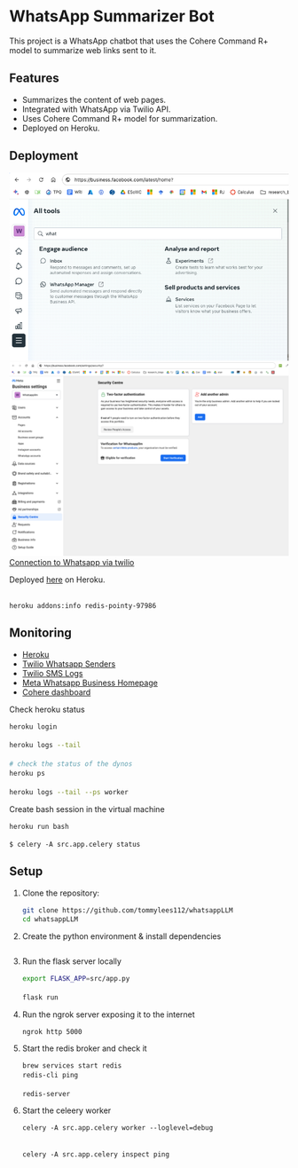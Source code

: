 # WhatsApp Summarizer Bot

This project is a WhatsApp chatbot that uses the Cohere Command R+ model to summarize web links sent to it.

## Features
- Summarizes the content of web pages.
- Integrated with WhatsApp via Twilio API.
- Uses Cohere Command R+ model for summarization.
- Deployed on Heroku.

## Deployment
![Facebook Whatsapp Manager](src/static/facebook_whatsapp.png)
![Verification of whatsapp](src/static/whatsapp_verification.png)
[Connection to Whatsapp via twilio](https://www.twilio.com/docs/whatsapp/self-sign-up)

Deployed [here](https://stormy-fortress-61944-2c1ff9dc107f.herokuapp.com/) on Heroku.
```

heroku addons:info redis-pointy-97986
```

## Monitoring

- [Heroku](https://dashboard.heroku.com/apps/stormy-fortress-61944)
- [Twilio Whatsapp Senders](https://console.twilio.com/us1/develop/sms/senders/whatsapp-senders/XE2357b321ff41b31f05ca6b44fd626c5d)
- [Twilio SMS Logs](https://console.twilio.com/us1/monitor/logs/sms)
- [Meta Whatsapp Business Homepage](https://business.facebook.com/settings/info?business_id=965893078343863)
- [Cohere dashboard](https://dashboard.cohere.com/api-keys)

Check heroku status
```bash
heroku login

heroku logs --tail

# check the status of the dynos
heroku ps

heroku logs --tail --ps worker
```

Create bash session in the virtual machine
```
heroku run bash

$ celery -A src.app.celery status
```

## Setup

1. Clone the repository:
   ```bash
   git clone https://github.com/tommylees112/whatsappLLM
   cd whatsappLLM
   ```

2. Create the python environment & install dependencies
   ```
   ```

2. Run the flask server locally
   ```bash
   export FLASK_APP=src/app.py
   
   flask run
   ```

3. Run the ngrok server exposing it to the internet
   ```
   ngrok http 5000
   ```   
   
4. Start the redis broker and check it 
   ```bash
   brew services start redis
   redis-cli ping

   redis-server
   ```

5. Start the celeery worker
   ```
   celery -A src.app.celery worker --loglevel=debug


   celery -A src.app.celery inspect ping
   ```